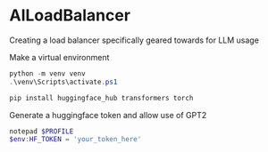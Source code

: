 # AILoadBalancer
Creating a load balancer specifically geared towards for LLM usage

Make a virtual environment

```powershell
python -m venv venv
.\venv\Scripts\activate.ps1
```

```powershell
pip install huggingface_hub transformers torch
```

Generate a huggingface token and allow use of GPT2

```powershell
notepad $PROFILE
$env:HF_TOKEN = 'your_token_here'
```